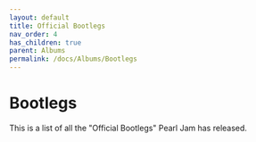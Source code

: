 ```yaml
---
layout: default
title: Official Bootlegs
nav_order: 4
has_children: true
parent: Albums
permalink: /docs/Albums/Bootlegs
---
```


# Bootlegs

This is a list of all the "Official Bootlegs" Pearl Jam has released.

